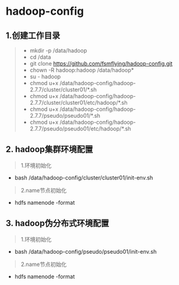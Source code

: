 # hadoop-config
## 1.创建工作目录
>  * mkdir -p /data/hadoop
>  * cd /data
>  * git clone https://github.com/fsmflying/hadoop-config.git
>  * chown -R hadoop:hadoop /data/hadoop*
>  * su - hadoop
>  * chmod u+x /data/hadoop-config/hadoop-2.7.7/cluster/cluster01/*.sh
>  * chmod u+x /data/hadoop-config/hadoop-2.7.7/cluster/cluster01/etc/hadoop/*.sh
>  * chmod u+x /data/hadoop-config/hadoop-2.7.7/pseudo/pseudo01/*.sh
>  * chmod u+x /data/hadoop-config/hadoop-2.7.7/pseudo/pseudo01/etc/hadoop/*.sh

## 2. hadoop集群环境配置
>  1.环境初始化
   * bash /data/hadoop-config/cluster/cluster01/init-env.sh
>  2.name节点初始化
   * hdfs namenode -format
   
## 3. hadoop伪分布式环境配置
>  1.环境初始化
   * bash /data/hadoop-config/pseudo/pseudo01/init-env.sh
>  2.name节点初始化 
   * hdfs namenode -format

